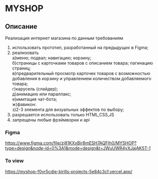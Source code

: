 # MYSHOP
## Описание
Реализация интернет магазина
по данным требованиям
1. использовать прототип, разработанный на предыдущих в Figma;
2. реализовать  
а)меню; подвал; навигацию; корзину;  
б)страницы с карточками товаров с описанием товара; пагинацию страниц;  
в)предварительный просмотр карточек товаров с возможностью добавления в корзину и управлением количеством добавляемого товара;  
г)карусель (слайдер);  
д)анимацию или параллакс;  
е)имитация чат-бота;  
ж)фавикон:  
з)2-3 элемента для визуальных эффектов по выбору;
3. разрешается использовать только HTML,CSS,JS
4. запрещены любые фрэймворки и api

### Figma
https://www.figma.com/file/zj81KXxBir8mESH7AQFIh0/MYSHOP?type=design&node-id=0%3A1&mode=design&t=JWuUWR4yXJajAK5T-1

### To view
https://myshop-f0vr5cdje-kirills-projects-5e84c3cf.vercel.app/
